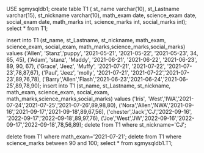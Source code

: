 
USE sgmysqldb1;
create table T1 (
st_name varchar(10),
st_Lastname varchar(15),
st_nickname varchar(10),
math_exam date,
science_exam date,
social_exam date,
math_marks int,
science_marks int,
social_marks int);
select * from T1;

insert into T1 (st_name, st_Lastname, st_nickname, math_exam, science_exam, social_exam, math_marks,science_marks,social_marks) values
('Allen', 'Stanz','puppy', '2021-05-21', '2021-05-22', '2021-05-23', 34, 65, 45),
('Adam', 'stanz', 'Maddy', '2021-06-21', '2021-06-22', '2021-06-23', 89, 90, 67),
('Grace', 'Jeez', 'Muffy', '2021-07-21', '2021-07-22', '2021-07-23',78,87,67),
('Paul', 'Jeez', 'molly', '2021-07-21', '2021-07-22','2021-07-23',89,76,78),
('Barry','Allen','Flash','2021-06-23','2021-06-24','2021-06-25',89,78,90);
insert into T1 (st_name, st_Lastname, st_nickname, math_exam, science_exam, social_exam, math_marks,science_marks,social_marks) values
('Iris', 'West','IWA','2021-07-24','2021-07-25','2021-07-26',89,98,80),
('Nora','Allen','NWA','2021-09-16','2021-09-17','2021-09-18',89,67,56),
('chester','Jack','CJ','2022-09-16', '2022-09-17','2022-09-18',89,97,76),
('Joe','West','JW','2022-09-16','2022-09-17','2022-09-18',78,56,89);
delete from T1 where st_nickname='CJ';

delete from T1 where math_exam='2021-07-21';
delete from T1 where science_marks between 90 and 100;
select * from sgmysqldb1.T1;



